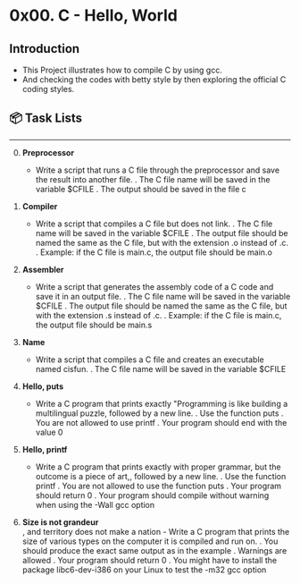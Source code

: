 # 0x00. C - Hello, World

## Introduction
- This Project illustrates how to compile C by using gcc.
- And checking the codes with betty style by then exploring the official C coding styles.


## :package: Task Lists

_______________________________________________________________________________

0. **Preprocessor** <br>
     - Write a script that runs a C file through the preprocessor and save the result into another file.
       	     . The C file name will be saved in the variable $CFILE
	     . The output should be saved in the file c

1. **Compiler** <br>
     - Write a script that compiles a C file but does not link.
       	     . The C file name will be saved in the variable $CFILE
	     . The output file should be named the same as the C file, but with the extension .o instead of .c.
	       . Example: if the C file is main.c, the output file should be main.o

2. **Assembler** <br>
     - Write a script that generates the assembly code of a C code and save it in an output file.
       	     . The C file name will be saved in the variable $CFILE
	     . The output file should be named the same as the C file, but with the extension .s instead of .c.
	       . Example: if the C file is main.c, the output file should be main.s

3. **Name** <br>
     - Write a script that compiles a C file and creates an executable named cisfun.
       	     . The C file name will be saved in the variable $CFILE

4. **Hello, puts** <br>
     - Write a C program that prints exactly "Programming is like building a multilingual puzzle, followed by a new line.
       	     . Use the function puts
	     . You are not allowed to use printf
	     . Your program should end with the value 0

5. **Hello, printf** <br> 
     - Write a C program that prints exactly with proper grammar, but the outcome is a piece of art,, followed by a new line.
       	     . Use the function printf
	     . You are not allowed to use the function puts
	     . Your program should return 0
	     . Your program should compile without warning when using the -Wall gcc option

6. **Size is not grandeur** <br>, and territory does not make a nation - Write a C program that prints the size of various types on the computer it is compiled and run on. 
   . You should produce the exact same output as in the example
   . Warnings are allowed
   . Your program should return 0
   . You might have to install the package libc6-dev-i386 on your Linux to test the -m32 gcc option

